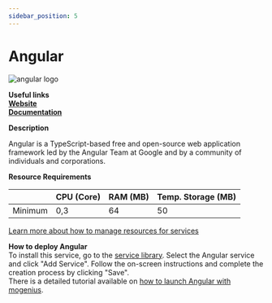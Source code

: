 ```yaml
---
sidebar_position: 5
---
```


# Angular

![angular logo](https://api.dev.mogenius.com/file/id/94a6b5f7-3d7a-44b0-8ebf-2b3243bf0ccc)

**Useful links**  
**[Website](https://angular.io/)**  
**[Documentation](https://angular.io/docs)**  

**Description**

Angular is a TypeScript-based free and open-source web application framework led by the Angular Team at Google and by a community of individuals and corporations. 

**Resource Requirements**

||CPU (Core)|RAM (MB)  |Temp. Storage (MB)|
|--|--|--|--|
| Minimum | 0,3 |64| 50

[Learn more about how to manage resources for services](./../cloud-management/resource-management.md)

**How to deploy Angular**  
To install this service, go to the [service library](./../mogenius-platform/service-library.md). Select the Angular service and click "Add Service". Follow the on-screen instructions and complete the creation process by clicking "Save".  
There is a detailed tutorial available on [how to launch Angular with mogenius](./../tutorials/deploy-angular.md).
